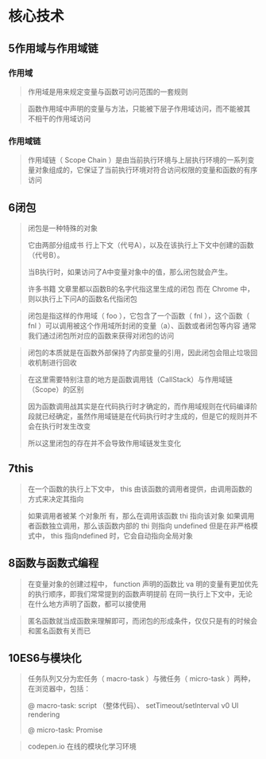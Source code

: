 # 核心技术

## 5作用域与作用域链

### 作用域

> 作用域是用来规定变量与函数可访问范围的一套规则

> 函数作用域中声明的变量与方法，只能被下层子作用域访问，而不能被其 不相干的作用域访问



### 作用域链

> 作用域链（ Scope Chain ）是由当前执行环境与上层执行环境的一系列变量对象组成的，它保证了当前执行环境对符合访问权限的变量和函数的有序访问



## 6闭包

> 闭包是一种特殊的对象
>
> 它由两部分组成书 行上下文（代号A），以及在该执行上下文中创建的函数（代号B）。
>
> 当B执行时，如果访问了A中变量对象中的值，那么闭包就会产生。
>
> 许多书籍 文章里都以函数B的名字代指这里生成的闭包 而在 Chrome 中，则以执行上下问A的函数名代指闭包

> 闭包是指这样的作用域（ foo ），它包含了一个函数（ fnl ），这个函数（ fnl ）可以调用被这个作用域所封闭的变量（a）、函数或者闭包等内容 通常我们通过闭包所对应的函数来获得对闭包的访问

> 闭包的本质就是在函数外部保持了内部变量的引用，因此闭包会阻止垃圾回收机制进行回收

> 在这里需要特别注意的地方是函数调用钱（CallStack）与作用域链（Scope）的区别
>
> 因为函数调用战其实是在代码执行时才确定的，而作用域规则在代码编译阶段就已经确定，虽然作用域链是在代码执行时才生成的，但是它的规则并不会在执行时发生改变
>
> 所以这里闭包的存在并不会导致作用域链发生变化

## 7this

> 在一个函数的执行上下文中， this 由该函数的调用者提供，由调用函数的方式来决定其指向

> 如果调用者被某 个对象所 有，那么在调用该函数 thi 指向该对象 如果调用者函数独立调用，那么该函数内部的 thi 则指向 undefined 但是在非严格模式中， this 指向ndefined 时，它会自动指向全局对象

## 8函数与函数式编程

> 在变量对象的创建过程中， function 声明的函数比 va 明的变量有更加优先的执行顺序，即我们常常提到的函数声明提前 在同一执行上下文中，无论在什么地方声明了函数，都可以接使用

> 匿名函数就当成函数来理解即可，而闭包的形成条件，仅仅只是有的时候会和匿名函数有关而已



## 10ES6与模块化

> 任务队列又分为宏任务（ macro-task ）与微任务（ micro-task ）两种，在浏览器中，包括：
>
> @ macro-task: script （整体代码）、 setTimeout/setlnterval ν0 UI rendering
>
> @ micro-task: Promise

> codepen.io 在线的模块化学习环境
>
> 